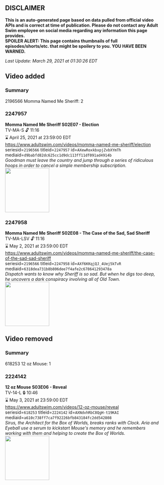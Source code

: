## DISCLAIMER
**This is an auto-generated page based on data pulled from official video APIs and is correct at time of publication. Please do not contact any Adult Swim employee on social media regarding any information this page provides.**  
**SPOILER ALERT: This page contains thumbnails of full episodes/shorts/etc. that might be spoilery to you. YOU HAVE BEEN WARNED.**  

_Last Update: March 29, 2021 at 01:30:26 EDT_
## Video added
### Summary
2196566 Momma Named Me Sheriff: 2  
### 2247957
**Momma Named Me Sheriff S02E07 - Election**  
TV-MA-S 🔓 11:16  
⌛ April 25, 2021 at 23:59:00 EDT  
https://www.adultswim.com/videos/momma-named-me-sheriff/election  
seriesid=`2196566` titleid=`2247957` id=`AXewRoxkbxpjZvbXYmTh` mediaid=`d9babfd82dc625cc1d9dc113ff11df091ad4914b`  
_Goodman must leave the country and jump through a series of ridiculous hoops in order to cancel a simple membership subscription._  
<a href="https://media.cdn.adultswim.com/uploads/20210217/thumbnails/2_21217855462-MommaNamedMeSheriff_205_Election.jpg"><img src="https://media.cdn.adultswim.com/uploads/20210217/thumbnails/2_21217855462-MommaNamedMeSheriff_205_Election.jpg" height="144px" /></a>
### 2247958
**Momma Named Me Sheriff S02E08 - The Case of the Sad, Sad Sheriff**  
TV-MA-LSV 🔓 11:16  
⌛ May 2, 2021 at 23:59:00 EDT  
https://www.adultswim.com/videos/momma-named-me-sheriff/the-case-of-the-sad-sad-sheriff  
seriesid=`2196566` titleid=`2247958` id=`AXf6KKqjQJ_4Uej5kTvR` mediaid=`6318dea731b8b806dee7f4afe2c678641293478a`  
_Dispatch wants to know why Sheriff is so sad. But when he digs too deep, he uncovers a dark conspiracy involving all of Old Town._  
<a href="https://media.cdn.adultswim.com/uploads/20210305/thumbnails/2_21351756213-MommaNamedMeSheriff_208_SadSadSheriff.jpg"><img src="https://media.cdn.adultswim.com/uploads/20210305/thumbnails/2_21351756213-MommaNamedMeSheriff_208_SadSadSheriff.jpg" height="144px" /></a>
## Video removed
### Summary
618253 12 oz Mouse: 1  
### 2224142
**12 oz Mouse S03E06 - Reveal**  
TV-14-L 🔒 10:46  
⌛ May 3, 2021 at 23:59:00 EDT  
https://www.adultswim.com/videos/12-oz-mouse/reveal  
seriesid=`618253` titleid=`2224142` id=`AXNdvhRbC8QgH-t19KAI` mediaid=`a610c738ff7ca7f92226bfb843184fc2dd542808`  
_Sirus, the Architect for the Box of Worlds, breaks ranks with Clock. Aria and Eyeball use a serum to kickstart Mouse's memory and he remembers working with them and helping to create the Box of Worlds._  
<a href="https://media.cdn.adultswim.com/uploads/20200717/thumbnails/2_20717136410-12oz_306_dup-20200715.jpg"><img src="https://media.cdn.adultswim.com/uploads/20200717/thumbnails/2_20717136410-12oz_306_dup-20200715.jpg" height="144px" /></a>
